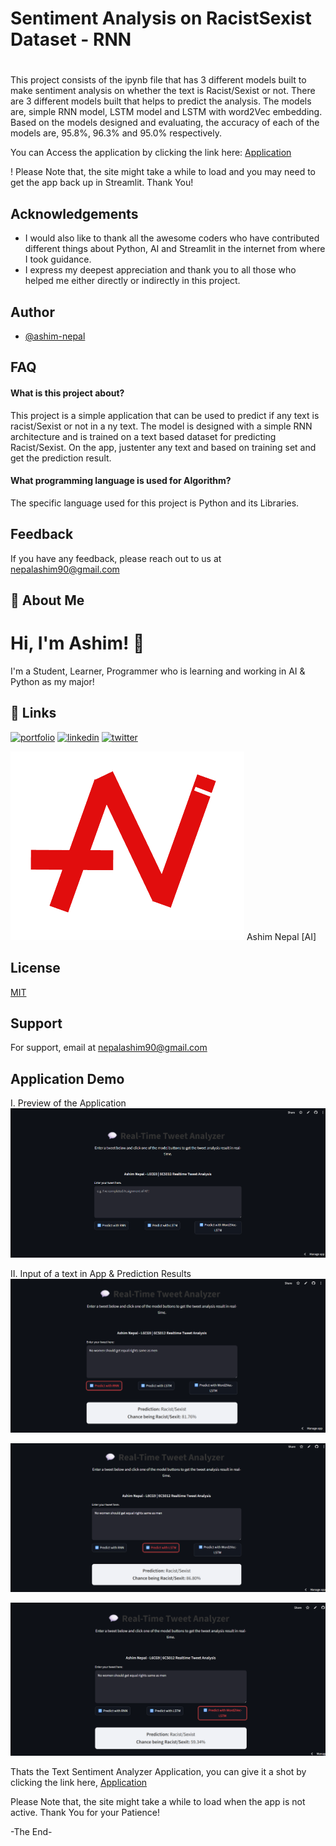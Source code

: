 # Sentiment Analysis on RacistSexist Dataset - RNN
# 

This project consists of the ipynb file that has 3 different models built to make sentiment analysis on whether the text is Racist/Sexist or not. There are 3 different models built that helps to predict the analysis. The models are, simple RNN model, LSTM model and LSTM with word2Vec embedding. Based on the models designed and evaluating, the accuracy of each of the models are, 95.8%, 96.3% and 95.0% respectively.

You can Access the application by clicking the link here: [Application](https://tweet-analysis-6cs012.streamlit.app/)

! Please Note that, the site might take a while to load and you may need to get the app back up in Streamlit. Thank You!



## Acknowledgements

- I would also like to thank all the awesome coders who have contributed different things about Python, AI and Streamlit in the internet from where I took guidance.
- I express my deepest appreciation and thank you to all those who helped me either directly or indirectly in this project.  


## Author

- [@ashim-nepal](https://www.github.com/ashim-nepal)

## FAQ

#### What is this project about?

This project is a simple application that can be used to predict if any text is racist/Sexist or not in a ny text. The model is designed with a simple RNN architecture and is trained on a text based dataset for predicting Racist/Sexist. On the app, justenter any text and based on training set and get the prediction result.


#### What programming language is used for Algorithm?

The specific language used for this project is Python and its Libraries.

## Feedback

If you have any feedback, please reach out to us at nepalashim90@gmail.com


## 🚀 About Me
# Hi, I'm Ashim! 👋
I'm a Student, Learner, Programmer who is learning and working in AI & Python as my major!



## 🔗 Links
[![portfolio](https://img.shields.io/badge/my_portfolio-000?style=for-the-badge&logo=ko-fi&logoColor=white)](https://ashimnepal.com.np/)
[![linkedin](https://img.shields.io/badge/linkedin-0A66C2?style=for-the-badge&logo=linkedin&logoColor=white)](https://www.linkedin.com/in/ashim-nepal)
[![twitter](https://img.shields.io/badge/twitter-1DA1F2?style=for-the-badge&logo=twitter&logoColor=white)](https://twitter.com/asnp_ash)

![Logo](https://github.com/ashim-nepal/images/blob/main/logoNewNobg.png?raw=true)
Ashim Nepal [AI]

## License

[MIT](https://choosealicense.com/licenses/mit/)

## Support

For support, email at nepalashim90@gmail.com


## Application Demo

I. Preview of the Application
![app-1](https://github.com/ashim-nepal/Deep-Learning-Projects/blob/main/Sentiment%20Analysis%20on%20RacistSexist%20Dataset%20-%20RNN/images/Screenshot%202025-07-12%20105250.png)

II. Input of a text in App & Prediction Results
![app-2](https://github.com/ashim-nepal/Deep-Learning-Projects/blob/main/Sentiment%20Analysis%20on%20RacistSexist%20Dataset%20-%20RNN/images/Screenshot%202025-07-12%20105417.png)

![app-3](https://github.com/ashim-nepal/Deep-Learning-Projects/blob/main/Sentiment%20Analysis%20on%20RacistSexist%20Dataset%20-%20RNN/images/Screenshot%202025-07-12%20105404.png)

![app-4](https://github.com/ashim-nepal/Deep-Learning-Projects/blob/main/Sentiment%20Analysis%20on%20RacistSexist%20Dataset%20-%20RNN/images/Screenshot%202025-07-12%20105349.png)


Thats the Text Sentiment Analyzer Application, you can give it a shot by clicking the link here, [Application](https://tweet-analysis-6cs012.streamlit.app/)

Please Note that, the site might take a while to load when the app is not active. Thank You for your Patience!


-The End-


